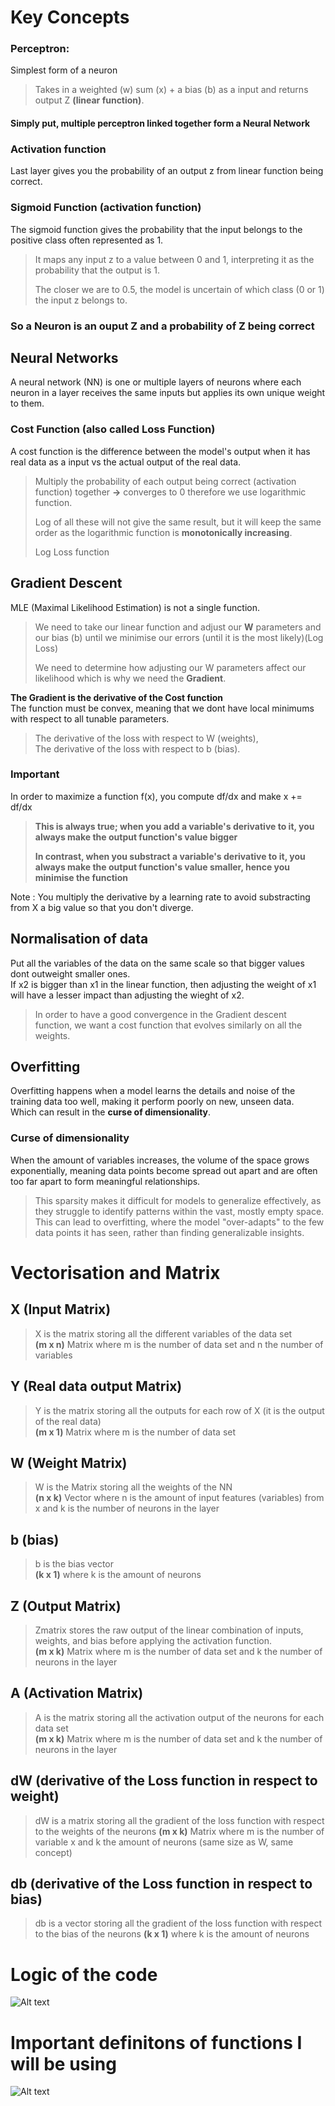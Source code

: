 # Key Concepts

### Perceptron:

Simplest form of a neuron

> Takes in a weighted (w) sum (x) + a bias (b) as a input and returns output Z **(linear function)**.

#### Simply put, multiple perceptron linked together form a Neural Network

### Activation function

Last layer gives you the probability of an output z from linear function being correct.

### Sigmoid Function (activation function)

The sigmoid function gives the probability that the input belongs to the positive class often represented as 1.

> It maps any input z to a value between 0 and 1, interpreting it as the probability that the output is 1.
>
> The closer we are to 0.5, the model is uncertain of which class (0 or 1) the input z belongs to.

### So a Neuron is an ouput Z and a probability of Z being correct

## Neural Networks

A neural network (NN) is one or multiple layers of neurons where each neuron in a layer receives the same inputs but applies its own unique weight to them.

### Cost Function (also called Loss Function)

A cost function is the difference between the model's output when it has real data as a input vs the actual output of the real data.

> Multiply the probability of each output being correct (activation function) together **->** converges to 0 therefore we use logarithmic function.
>
> Log of all these will not give the same result, but it will keep the same order as the logarithmic function is **monotonically increasing**.
>
> Log Loss function

## Gradient Descent

MLE (Maximal Likelihood Estimation) is not a single function.

> We need to take our linear function and adjust our **W** parameters and our bias (b) until we minimise our errors (until it is the most likely)(Log Loss)
>
> We need to determine how adjusting our W parameters affect our likelihood which is why we need the **Gradient**.

**The Gradient is the derivative of the Cost function**  
The function must be convex, meaning that we dont have local minimums with respect to all tunable parameters.

> The derivative of the loss with respect to W (weights),  
> The derivative of the loss with respect to b (bias).

### Important

In order to maximize a function f(x), you compute df/dx and make x += df/dx

> **This is always true; when you add a variable's derivative to it, you always make the output function's value bigger**
>
> **In contrast, when you substract a variable's derivative to it, you always make the output function's value smaller, hence you minimise the function**

Note : You multiply the derivative by a learning rate to avoid substracting from X a big value so that you don't diverge.

## Normalisation of data

Put all the variables of the data on the same scale so that bigger values dont outweight smaller ones.  
If x2 is bigger than x1 in the linear function, then adjusting the weight of x1 will have a lesser impact than adjusting the wieght of x2.

> In order to have a good convergence in the Gradient descent function, we want a cost function that evolves similarly on all the weights.

## Overfitting

Overfitting happens when a model learns the details and noise of the training data too well, making it perform poorly on new, unseen data.  
Which can result in the **curse of dimensionality**.

### Curse of dimensionality

When the amount of variables increases, the volume of the space grows exponentially, meaning data points become spread out apart and are often too far apart to form meaningful relationships.

> This sparsity makes it difficult for models to generalize effectively, as they struggle to identify patterns within the vast, mostly empty space. This can lead to overfitting, where the model "over-adapts" to the few data points it has seen, rather than finding generalizable insights.

# Vectorisation and Matrix

## X (Input Matrix)

> X is the matrix storing all the different variables of the data set  
> **(m x n)** Matrix where m is the number of data set and n the number of variables

## Y (Real data output Matrix)

> Y is the matrix storing all the outputs for each row of X (it is the output of the real data)  
> **(m x 1)** Matrix where m is the number of data set

## W (Weight Matrix)

> W is the Matrix storing all the weights of the NN  
> **(n x k)** Vector where n is the amount of input features (variables) from x and k is the number of neurons in the layer

## b (bias)

> b is the bias vector  
> **(k x 1)** where k is the amount of neurons

## Z (Output Matrix)

> Zmatrix stores the raw output of the linear combination of inputs, weights, and bias before applying the activation function.  
> **(m x k)** Matrix where m is the number of data set and k the number of neurons in the layer

## A (Activation Matrix)

> A is the matrix storing all the activation output of the neurons for each data set  
> **(m x k)** Matrix where m is the number of data set and k the number of neurons in the layer

## dW (derivative of the Loss function in respect to weight)

> dW is a matrix storing all the gradient of the loss function with respect to the weights of the neurons
> **(m x k)** Matrix where m is the number of variable x and k the amount of neurons (same size as W, same concept)

## db (derivative of the Loss function in respect to bias)

> db is a vector storing all the gradient of the loss function with respect to the bias of the neurons
> **(k x 1)** where k is the amount of neurons

# Logic of the code

![Alt text](./image/logique.png)

# Important definitons of functions I will be using

![Alt text](./image/functions.png)
